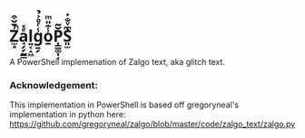 # Z̫̟͗̄̌͒̚a̘̗̗̰̳ͤ̽l͍͔̝͖g͍̗̾ͬ̊͐̉o̱̾͊̎ͫP̩̳͚̩͔̆͂S͈̫͆ͮ̐̇ͅ
A PowerShell implemenation of Zalgo text, aka glitch text.  
  
### Acknowledgement:  
This implementation in PowerShell is based off gregoryneal's implementation in python here:  
https://github.com/gregoryneal/zalgo/blob/master/code/zalgo_text/zalgo.py
